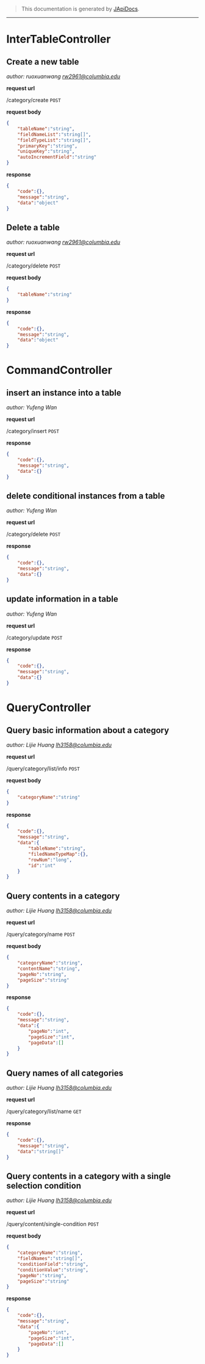 > This documentation is generated by [JApiDocs](https://japidocs.agilestudio.cn/).
---
# InterTableController
## Create a new table

*author: ruoxuanwang rw2961@columbia.edu*

**request url**

/category/create `POST` 

**request body**

```json
{
	"tableName":"string",
	"fieldNameList":"string[]",
	"fieldTypeList":"string[]",
	"primaryKey":"string",
	"uniqueKey":"string",
	"autoIncrementField":"string"
}
```

**response**

```json
{
	"code":{},
	"message":"string",
	"data":"object"
}
```
## Delete a table

*author: ruoxuanwang rw2961@columbia.edu*

**request url**

/category/delete `POST` 

**request body**

```json
{
	"tableName":"string"
}
```

**response**

```json
{
	"code":{},
	"message":"string",
	"data":"object"
}
```
# CommandController
## insert an instance into a table

*author: Yufeng Wan*

**request url**

/category/insert `POST` 


**response**

```json
{
	"code":{},
	"message":"string",
	"data":{}
}
```
## delete conditional instances from a table

*author: Yufeng Wan*

**request url**

/category/delete `POST` 


**response**

```json
{
	"code":{},
	"message":"string",
	"data":{}
}
```
## update information in a table

*author: Yufeng Wan*

**request url**

/category/update `POST` 


**response**

```json
{
	"code":{},
	"message":"string",
	"data":{}
}
```
# QueryController
## Query basic information about a category

*author: Lijie Huang lh3158@columbia.edu*

**request url**

/query/category/list/info `POST` 

**request body**

```json
{
	"categoryName":"string"
}
```

**response**

```json
{
	"code":{},
	"message":"string",
	"data":{
		"tableName":"string",
		"filedNameTypeMap":{},
		"rowNum":"long",
		"id":"int"
	}
}
```
## Query contents in a category

*author: Lijie Huang lh3158@columbia.edu*

**request url**

/query/category/name `POST` 

**request body**

```json
{
	"categoryName":"string",
	"contentName":"string",
	"pageNo":"string",
	"pageSize":"string"
}
```

**response**

```json
{
	"code":{},
	"message":"string",
	"data":{
		"pageNo":"int",
		"pageSize":"int",
		"pageData":[]
	}
}
```
## Query names of all categories

*author: Lijie Huang lh3158@columbia.edu*

**request url**

/query/category/list/name `GET` 


**response**

```json
{
	"code":{},
	"message":"string",
	"data":"string[]"
}
```
## Query contents in a category with a single selection condition

*author: Lijie Huang lh3158@columbia.edu*

**request url**

/query/content/single-condition `POST` 

**request body**

```json
{
	"categoryName":"string",
	"fieldNames":"string[]",
	"conditionField":"string",
	"conditionValue":"string",
	"pageNo":"string",
	"pageSize":"string"
}
```

**response**

```json
{
	"code":{},
	"message":"string",
	"data":{
		"pageNo":"int",
		"pageSize":"int",
		"pageData":[]
	}
}
```
